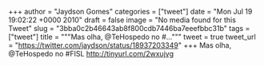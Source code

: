 
+++
author = "Jaydson Gomes"
categories = ["tweet"]
date = "Mon Jul 19 19:02:22 +0000 2010"
draft = false
image = "No media found for this Tweet"
slug = "3bba0c2b46643ab8f800cdb7446ba7eeefbbc31b"
tags = ["tweet"]
title = """Mas olha, @TeHospedo no #..."""
tweet = true
tweet_url = "https://twitter.com/jaydson/status/18937203349"
+++
Mas olha, @TeHospedo no #FISL http://tinyurl.com/2wxujvg
